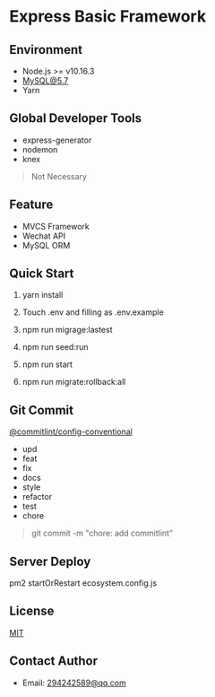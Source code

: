 # Express Basic Framework

## Environment

- Node.js >= v10.16.3
- MySQL@5.7
- Yarn

## Global Developer Tools

- express-generator
- nodemon
- knex

> Not Necessary

## Feature

- MVCS Framework
- Wechat API
- MySQL ORM

## Quick Start

1. yarn install

2. Touch .env and filling as .env.example

3. npm run migrage:lastest

4. npm run seed:run

6. npm run start

6. npm run migrate:rollback:all

## Git Commit
[@commitlint/config-conventional](https://commitlint.js.org/#/)

- upd
- feat
- fix
- docs
- style
- refactor
- test
- chore

> git commit -m "chore: add commitlint"


## Server Deploy

pm2 startOrRestart ecosystem.config.js

## License
[MIT](LICENSE)

## Contact Author
- Email: 294242589@qq.com 